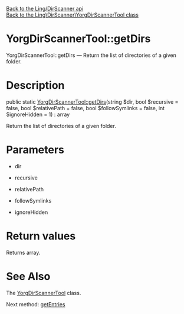 [Back to the Ling/DirScanner api](https://github.com/lingtalfi/DirScanner/blob/master/doc/api/Ling/DirScanner.md)<br>
[Back to the Ling\DirScanner\YorgDirScannerTool class](https://github.com/lingtalfi/DirScanner/blob/master/doc/api/Ling/DirScanner/YorgDirScannerTool.md)


YorgDirScannerTool::getDirs
================



YorgDirScannerTool::getDirs — Return the list of directories of a given folder.




Description
================


public static [YorgDirScannerTool::getDirs](https://github.com/lingtalfi/DirScanner/blob/master/doc/api/Ling/DirScanner/YorgDirScannerTool/getDirs.md)(string $dir, bool $recursive = false, bool $relativePath = false, bool $followSymlinks = false, int $ignoreHidden = 1) : array




Return the list of directories of a given folder.




Parameters
================


- dir

    

- recursive

    

- relativePath

    

- followSymlinks

    

- ignoreHidden

    


Return values
================

Returns array.








See Also
================

The [YorgDirScannerTool](https://github.com/lingtalfi/DirScanner/blob/master/doc/api/Ling/DirScanner/YorgDirScannerTool.md) class.

Next method: [getEntries](https://github.com/lingtalfi/DirScanner/blob/master/doc/api/Ling/DirScanner/YorgDirScannerTool/getEntries.md)<br>


